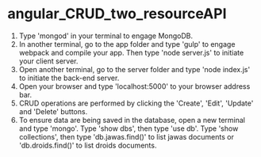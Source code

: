 # angular_CRUD_two_resourceAPI

1. Type 'mongod' in your terminal to engage MongoDB.
2. In another terminal, go to the app folder and type 'gulp' to engage webpack and compile your app.  Then type 'node server.js' to initiate your client server.
3. Open another terminal, go to the server folder and type 'node index.js' to initiate the back-end server.
4. Open your browser and type 'localhost:5000' to your browser address bar.
5. CRUD operations are performed by clicking the 'Create', 'Edit', 'Update' and 'Delete' buttons.
6. To ensure data are being saved in the database, open a new terminal and type 'mongo'.  Type 'show dbs', then type 'use db'. Type 'show collections', then type 'db.jawas.find()' to list jawas documents or 'db.droids.find()' to list droids documents.
